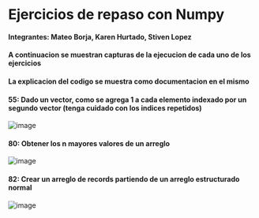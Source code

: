 # Ejercicios de repaso con Numpy

#### Integrantes: Mateo Borja, Karen Hurtado, Stiven Lopez
#### A continuacion se muestran capturas de la ejecucion de cada uno de los ejercicios
#### La explicacion del codigo se muestra como documentacion en el mismo

#### 55: Dado un vector, como se agrega 1 a cada elemento indexado por un segundo vector (tenga cuidado con los indices repetidos)
![image](https://user-images.githubusercontent.com/66144847/123864535-7e70bb80-d8f0-11eb-8ec2-ea4e94695b20.png)

#### 80: Obtener los n mayores valores de un arreglo
![image](https://user-images.githubusercontent.com/66144847/123868321-25575680-d8f5-11eb-837c-247b597d015c.png)

#### 82: Crear un arreglo de records partiendo de un arreglo estructurado normal
![image](https://user-images.githubusercontent.com/66144847/123877353-a79a4780-d902-11eb-967f-e860e5065f11.png)






